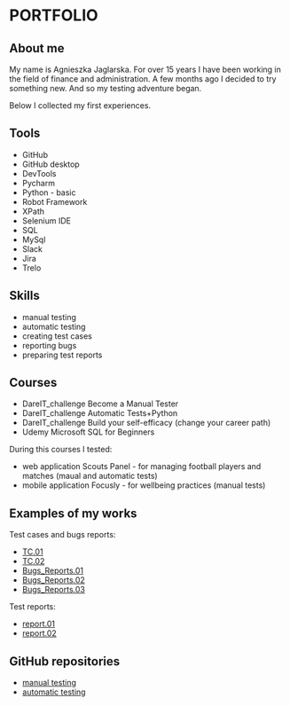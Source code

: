 # PORTFOLIO
## About me
My name is Agnieszka Jaglarska. For over 15 years I have been working in the field of finance and administration. A few months ago I decided to try something new. And so my testing adventure began. 

Below I collected my first experiences. 

## Tools
* GitHub
* GitHub desktop
* DevTools
* Pycharm
* Python - basic
* Robot Framework
* XPath
* Selenium IDE
* SQL
* MySql
* Slack
* Jira
* Trelo

## Skills
* manual testing
* automatic testing
* creating test cases
* reporting bugs
* preparing test reports

## Courses
* DareIT_challenge Become a Manual Tester
* DareIT_challenge Automatic Tests+Python
* DareIT_challenge Build your self-efficacy (change your career path)
* Udemy Microsoft SQL for Beginners

During this courses I tested:
  - web application Scouts Panel - for managing football players and matches (maual and automatic tests) 
  - mobile application Focusly - for wellbeing practices (manual tests)

## Examples of my works
  Test cases and bugs reports:
  
   * [TC.01](https://drive.google.com/drive/folders/13_F1s5Fg_JhaknmUG9k6TKUT3JyxZjKa)
   * [TC.02](https://drive.google.com/drive/folders/1rD_Ht-EJYMxw2vPzt8TxDD7p4_8vmOb_)
   * [Bugs_Reports.01](https://drive.google.com/drive/folders/17VuxJs-AFfFzCym-FDbFs5rqyX8Id3os)
   * [Bugs_Reports.02](https://drive.google.com/drive/folders/1206sPi4TkLziSeA1Nthe3fcN6QCzZqOg)
   * [Bugs_Reports.03](https://drive.google.com/drive/folders/1RSaXQqCt-jzYAJAvGrkDphzlb6X2Is7x)
  
  Test reports:
  
   * [report.01](https://docs.google.com/spreadsheets/d/1C0tZBalNDM8EGlhELrbOCa7-YdIxGgdL/edit#gid=570795626)
   * [report.02](https://docs.google.com/spreadsheets/d/1hOoedQiopQIAQ_oklgK3v-sblS8pf0j7/edit#gid=570795626)
    
## GitHub repositories

* [manual testing](https://github.com/AgaJot/challenge_portfolio_aga)
* [automatic testing](https://github.com/AgaJot/challenge_portfolio_TA_aga)
